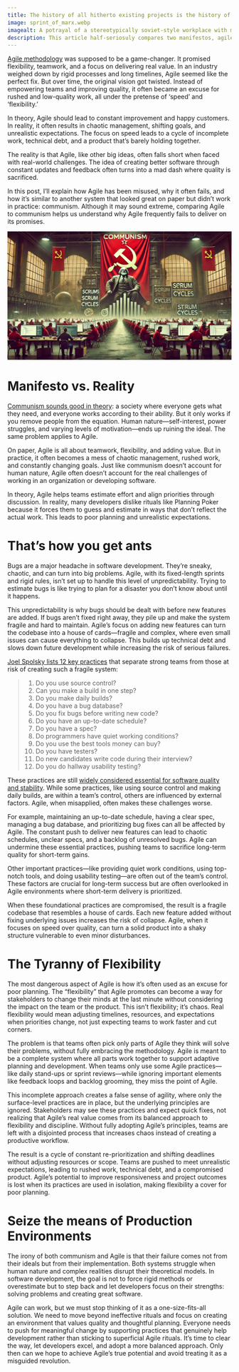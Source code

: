 ```yaml
---
title: The history of all hitherto existing projects is the history of estimation struggles.
image: sprint_of_marx.webp
imagealt: A potrayal of a stereotypically soviet-style workplace with modern tools and computers.
description: This article half-seriosuly compares two manifestos, agile, and communism.
---
```


[Agile methodology](https://agilemanifesto.org/) was supposed to be a game-changer. It promised flexibility, teamwork, and a focus on delivering real value. In an industry weighed down by rigid processes and long timelines, Agile seemed like the perfect fix. But over time, the original vision got twisted. Instead of empowering teams and improving quality, it often became an excuse for rushed and low-quality work, all under the pretense of ‘speed’ and ‘flexibility.’

In theory, Agile should lead to constant improvement and happy customers. In reality, it often results in chaotic management, shifting goals, and unrealistic expectations. The focus on speed leads to a cycle of incomplete work, technical debt, and a product that’s barely holding together.

The reality is that Agile, like other big ideas, often falls short when faced with real-world challenges. The idea of creating better software through constant updates and feedback often turns into a mad dash where quality is sacrificed.

In this post, I’ll explain how Agile has been misused, why it often fails, and how it’s similar to another system that looked great on paper but didn’t work in practice: communism. Although it may sound extreme, comparing Agile to communism helps us understand why Agile frequently fails to deliver on its promises.

![A potrayal of a stereotypically soviet-style workplace with modern tools and computers.](/images/sprint_of_marx.webp "The Sprint of Marx")

# Manifesto vs. Reality

[Communism sounds good in theory](https://www.marxists.org/archive/marx/works/1848/communist-manifesto/): a society where everyone gets what they need, and everyone works according to their ability. But it only works if you remove people from the equation. Human nature—self-interest, power struggles, and varying levels of motivation—ends up ruining the ideal. The same problem applies to Agile.

On paper, Agile is all about teamwork, flexibility, and adding value. But in practice, it often becomes a mess of chaotic management, rushed work, and constantly changing goals. Just like communism doesn’t account for human nature, Agile often doesn’t account for the real challenges of working in an organization or developing software.

In theory, Agile helps teams estimate effort and align priorities through discussion. In reality, many developers dislike rituals like Planning Poker because it forces them to guess and estimate in ways that don’t reflect the actual work. This leads to poor planning and unrealistic expectations.

# That’s how you get ants

Bugs are a major headache in software development. They’re sneaky, chaotic, and can turn into big problems. Agile, with its fixed-length sprints and rigid rules, isn’t set up to handle this level of unpredictability. Trying to estimate bugs is like trying to plan for a disaster you don’t know about until it happens.

This unpredictability is why bugs should be dealt with before new features are added. If bugs aren’t fixed right away, they pile up and make the system fragile and hard to maintain. Agile’s focus on adding new features can turn the codebase into a house of cards—fragile and complex, where even small issues can cause everything to collapse. This builds up technical debt and slows down future development while increasing the risk of serious failures.

[Joel Spolsky lists 12 key practices](https://www.joelonsoftware.com/2000/08/09/the-joel-test-12-steps-to-better-code/) that separate strong teams from those at risk of creating such a fragile system:


>1. Do you use source control?
>2. Can you make a build in one step?  
>3. Do you make daily builds?  
>4. Do you have a bug database?  
>5. Do you fix bugs before writing new code?  
>6. Do you have an up-to-date schedule?  
>7. Do you have a spec?  
>8. Do programmers have quiet working conditions?  
>9. Do you use the best tools money can buy?  
>10. Do you have testers?  
>11. Do new candidates write code during their interview?  
>12. Do you do hallway usability testing?


These practices are still [widely considered essential for software quality and stability](https://dev.to/checkgit/the-joel-test-20-years-later-1kjk). While some practices, like using source control and making daily builds, are within a team’s control, others are influenced by external factors. Agile, when misapplied, often makes these challenges worse.

For example, maintaining an up-to-date schedule, having a clear spec, managing a bug database, and prioritizing bug fixes can all be affected by Agile. The constant push to deliver new features can lead to chaotic schedules, unclear specs, and a backlog of unresolved bugs. Agile can undermine these essential practices, pushing teams to sacrifice long-term quality for short-term gains.

Other important practices—like providing quiet work conditions, using top-notch tools, and doing usability testing—are often out of the team’s control. These factors are crucial for long-term success but are often overlooked in Agile environments where short-term delivery is prioritized.

When these foundational practices are compromised, the result is a fragile codebase that resembles a house of cards. Each new feature added without fixing underlying issues increases the risk of collapse. Agile, when it focuses on speed over quality, can turn a solid product into a shaky structure vulnerable to even minor disturbances.

# The Tyranny of Flexibility

The most dangerous aspect of Agile is how it’s often used as an excuse for poor planning. The “flexibility” that Agile promotes can become a way for stakeholders to change their minds at the last minute without considering the impact on the team or the product. This isn’t flexibility; it’s chaos. Real flexibility would mean adjusting timelines, resources, and expectations when priorities change, not just expecting teams to work faster and cut corners.

The problem is that teams often pick only parts of Agile they think will solve their problems, without fully embracing the methodology. Agile is meant to be a complete system where all parts work together to support adaptive planning and development. When teams only use some Agile practices—like daily stand-ups or sprint reviews—while ignoring important elements like feedback loops and backlog grooming, they miss the point of Agile.

This incomplete approach creates a false sense of agility, where only the surface-level practices are in place, but the underlying principles are ignored. Stakeholders may see these practices and expect quick fixes, not realizing that Agile’s real value comes from its balanced approach to flexibility and discipline. Without fully adopting Agile’s principles, teams are left with a disjointed process that increases chaos instead of creating a productive workflow.

The result is a cycle of constant re-prioritization and shifting deadlines without adjusting resources or scope. Teams are pushed to meet unrealistic expectations, leading to rushed work, technical debt, and a compromised product. Agile’s potential to improve responsiveness and project outcomes is lost when its practices are used in isolation, making flexibility a cover for poor planning.

# Seize the means of Production Environments

The irony of both communism and Agile is that their failure comes not from their ideals but from their implementation. Both systems struggle when human nature and complex realities disrupt their theoretical models. In software development, the goal is not to force rigid methods or overestimate but to step back and let developers focus on their strengths: solving problems and creating great software.

Agile can work, but we must stop thinking of it as a one-size-fits-all solution. We need to move beyond ineffective rituals and focus on creating an environment that values quality and thoughtful planning. Everyone needs to push for meaningful change by supporting practices that genuinely help development rather than sticking to superficial Agile rituals. It’s time to clear the way, let developers excel, and adopt a more balanced approach. Only then can we hope to achieve Agile’s true potential and avoid treating it as a misguided revolution.
